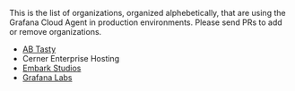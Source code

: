 This is the list of organizations, organized alphebetically, that are using the Grafana Cloud Agent in 
production environments. Please send PRs to add or remove organizations.

* [AB Tasty](https://www.abtasty.com/)
* Cerner Enterprise Hosting
* [Embark Studios](https://www.embark.dev/)
* [Grafana Labs](https://grafana.com)
